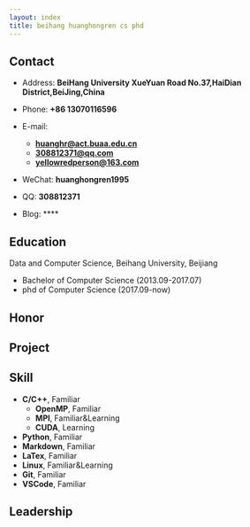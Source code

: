 ```yaml
---
layout: index
title: beihang huanghongren cs phd
---
```

## Contact

- Address: **BeiHang University
XueYuan Road No.37,HaiDian District,BeiJing,China**
- Phone: **+86 13070116596**
- E-mail:
  - **huanghr@act.buaa.edu.cn**
  - **308812371@qq.com**
  - **yellowredperson@163.com**

- WeChat: **huanghongren1995**
- QQ: **308812371**
- Blog: ****

## Education

Data and Computer Science, Beihang University, Beijiang
- Bachelor of Computer Science  (2013.09-2017.07)
- phd of Computer Science (2017.09-now)

## Honor



## Project



## Skill

- **C/C++**, Familiar
  - **OpenMP**, Familiar
  - **MPI**, Familiar&Learning
  - **CUDA**, Learning
- **Python**, Familiar
- **Markdown**, Familiar
- **LaTex**, Familiar
- **Linux**, Familiar&Learning
- **Git**, Familiar
- **VSCode**, Familiar

## Leadership

